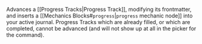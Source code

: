 Advances a [[Progress Tracks|Progress Track]], modifying its frontmatter, and inserts a [[Mechanics Blocks#`progress`|`progress` mechanic node]] into your active journal. Progress Tracks which are already filled, or which are completed, cannot be advanced (and will not show up at all in the picker for the command).